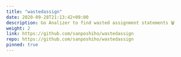 ```yaml
---
title: "wastedassign"
date: 2020-09-28T21:13:42+09:00
description: Go Analizer to find wasted assignment statements 🗑
weight: 2
link: https://github.com/sanposhiho/wastedassign
repo: https://github.com/sanposhiho/wastedassign
pinned: true
---
```

